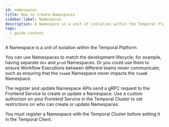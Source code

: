 ```yaml
---
id: namespaces
title: How to create Namespaces
sidebar_label: Namespaces
description: A Namespace is a unit of isolation within the Temporal Platform.
tags:
  - guide-context
---
```


A Namespace is a unit of isolation within the Temporal Platform.

You can use Namespaces to match the development lifecycle; for example, having separate `dev` and `prod` Namespaces.
Or you could use them to ensure Workflow Executions between different teams never communicate; such as ensuring that the `teamA` Namespace never impacts the `teamB` Namespace.

The register and update Namespace APIs send a gRPC request to the Frontend Service to create or update a Namespace.
Use a custom authorizor on your Frontend Service in the Temporal Cluster to set restrictions on who can create or update Namespaces.

You must register a Namespace with the Temporal Cluster before setting it in the Temporal Client.
